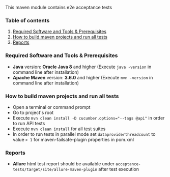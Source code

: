 This maven module contains e2e acceptance tests

### Table of contents
1. [Required Software and Tools & Prerequisites](#required-software-and-tools)
2. [How to build maven projects and run all tests](#how-to-run-acceptance-tests)
3. [Reports](#reports)

<a name="required-software-and-tools"></a>
### Required Software and Tools & Prerequisites

* **Java** version: **Oracle Java 8** and higher (Execute `java -version` in command line after installation)
* **Apache Maven** version: **3.6.0** and higher (Execute `mvn -version` in command line after installation)

 <a name="how-to-run-acceptance-tests"></a>
### How to build maven projects and run all tests 

* Open a terminal or command prompt
* Go to project's root
* Execute `mvn clean install -D cucumber.options="--tags @api"` in order to run API tests
* Execute `mvn clean install` for all test suites
* In order to run tests in parallel mode set `dataproviderthreadcount` to value `> 1` for maven-failsafe-plugin properties in pom.xml

<a name="reports"></a>
### Reports  

* **Allure** html test report should be available under `acceptance-tests/target/site/allure-maven-plugin` after test execution
